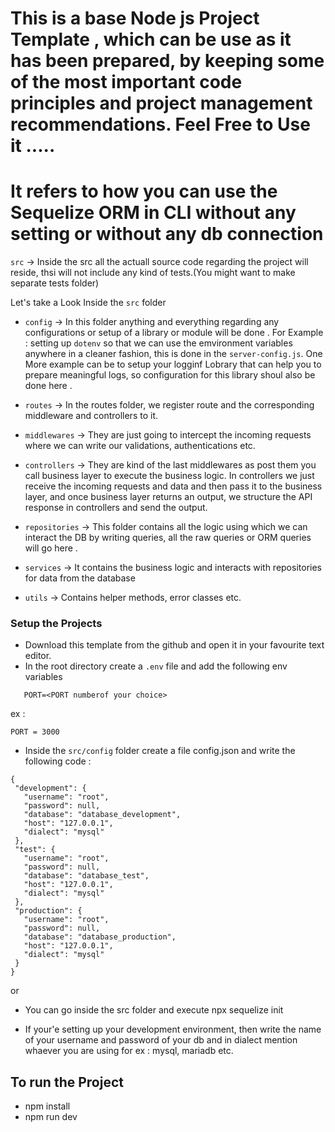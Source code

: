 # This is a base Node js Project Template , which can be use as it has been prepared, by keeping some of the most important code principles and project management recommendations. Feel Free to Use it .....
# It refers to how you can use the Sequelize ORM in CLI without any setting or without any db connection 

`src` -> Inside the src all the actuall source code regarding the project will reside, thsi will not include any kind of tests.(You might want to make separate tests folder)

Let's take a Look Inside the `src` folder

- `config` -> In this folder anything and everything regarding any configurations or setup of a library or module will be done . For Example : setting up `dotenv` so that we can use the emvironment variables anywhere in a cleaner fashion, this is done in the `server-config.js`. One More example can be to setup your logginf Lobrary that can help you to prepare meaningful logs, so configuration for this library shoul also be done here .

- `routes` -> In the routes folder, we register route and the corresponding middleware and controllers to it.

- `middlewares` -> They are just going to intercept the incoming requests where we can write our validations, authentications etc.

- `controllers` -> They are kind of the last middlewares as post them you call business layer to execute the business logic. In controllers we just receive the incoming requests and data and then pass it to the business layer, and once business layer returns an output, we structure the API response in controllers and send the output.

- `repositories` -> This folder contains all the logic using which we can interact the DB by writing queries, all the raw queries or ORM queries will go here .

- `services` -> It contains the business logic and interacts with repositories for data from the database

- `utils` -> Contains helper methods, error classes etc.


### Setup the Projects 

- Download this template from the github and open it in your favourite text editor.
- In the root directory create a `.env` file and add the following env variables 
 ```
    PORT=<PORT numberof your choice>
 ```

 ex : 
 ```
 PORT = 3000

 ```

 - Inside the `src/config` folder create a file config.json and write the following code :

 ```
 {
  "development": {
    "username": "root",
    "password": null,
    "database": "database_development",
    "host": "127.0.0.1",
    "dialect": "mysql"
  },
  "test": {
    "username": "root",
    "password": null,
    "database": "database_test",
    "host": "127.0.0.1",
    "dialect": "mysql"
  },
  "production": {
    "username": "root",
    "password": null,
    "database": "database_production",
    "host": "127.0.0.1",
    "dialect": "mysql"
  }
}

```
or 

 - You can go inside the src folder and execute npx sequelize init 
 
- If your'e setting up your development environment, then write the name of your username and password of your db and in dialect mention whaever you are using for ex : mysql, mariadb etc.

## To run the Project 
- npm install
- npm run dev
